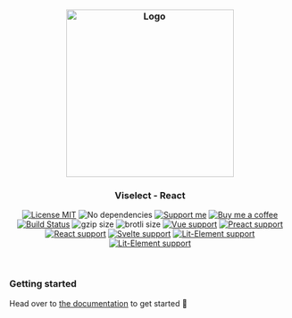 <h3 align="center">
    <img alt="Logo" src="https://user-images.githubusercontent.com/30767528/123517467-622b0f80-d6a1-11eb-9bf3-abcb4928a89e.png" width="300"/>
</h3>

<h3 align="center">
    Viselect - React
</h3>

<p align="center">
    <a href="https://choosealicense.com/licenses/mit/"><img
        alt="License MIT"
        src="https://img.shields.io/badge/license-MIT-ae15cc.svg"></a>
    <img alt="No dependencies"
        src="https://img.shields.io/badge/dependencies-none-8115cc.svg">
    <a href="https://github.com/sponsors/Simonwep"><img
        alt="Support me"
        src="https://img.shields.io/badge/github-support-6a15cc.svg"></a>
    <a href="https://www.buymeacoffee.com/aVc3krbXQ"><img
        alt="Buy me a coffee"
        src="https://img.shields.io/badge/%F0%9F%8D%BA-buy%20me%20a%20beer-%23FFDD00"></a>
    <a href="https://github.com/simonwep/viselect/actions?query=workflow%3ACI"><img
        alt="Build Status"
        src="https://github.com/simonwep/viselect/workflows/CI/badge.svg"></a>
    <img alt="gzip size" src="https://img.badgesize.io/https://cdn.jsdelivr.net/npm/@viselect/react/dist/viselect.mjs?compression=gzip">
    <img alt="brotli size" src="https://img.badgesize.io/https://cdn.jsdelivr.net/npm/@viselect/react/dist/viselect.mjs?compression=brotli">
    <a href="https://v3.vuejs.org"><img
        alt="Vue support"
        src="https://img.shields.io/badge/✔-vue-%2340B581"></a>
    <a href="https://preactjs.com/"><img
        alt="Preact support"
        src="https://img.shields.io/badge/✔-preact-%236337B1"></a>
    <a href="https://reactjs.org"><img
        alt="React support"
        src="https://img.shields.io/badge/✔-react-%2359D7FF"></a>
    <a href="https://svelte.dev"><img
        alt="Svelte support"
        src="https://img.shields.io/badge/%E2%9A%99-svelte-%23F83C00"></a>
    <a href="https://lit-element.polymer-project.org"><img
        alt="Lit-Element support"
        src="https://img.shields.io/badge/%E2%9A%99-lit--element-%233CA4F6"></a>
    <a href="https://lit-element.polymer-project.org"><img
        alt="Lit-Element support"
        src="https://img.shields.io/badge/%E2%9A%99-angular-%23c3002f"></a>
</p>

<br>

### Getting started

Head over to [the documentation](https://simonwep.github.io/viselect) to get started 🚀
